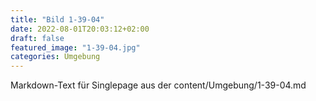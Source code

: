 ```yaml
---
title: "Bild 1-39-04"
date: 2022-08-01T20:03:12+02:00
draft: false
featured_image: "1-39-04.jpg"
categories: Umgebung
---
```



Markdown-Text für Singlepage aus der content/Umgebung/1-39-04.md
